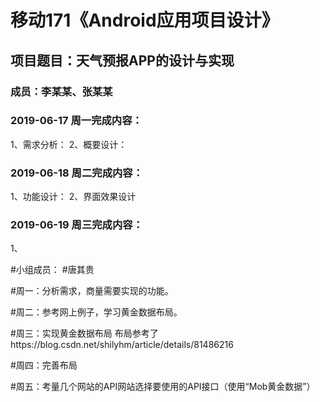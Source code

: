# 移动171《Android应用项目设计》
## 项目题目：天气预报APP的设计与实现
### 成员：李某某、张某某

### 2019-06-17 周一完成内容：
1、需求分析：
2、概要设计：


### 2019-06-18 周二完成内容：
1、功能设计：
2、界面效果设计


### 2019-06-19 周三完成内容：
1、


#小组成员：
#唐其贵

#周一：分析需求，商量需要实现的功能。

#周二：参考网上例子，学习黄金数据布局。

#周三：实现黄金数据布局 布局参考了https://blog.csdn.net/shilyhm/article/details/81486216

#周四：完善布局

#周五：考量几个网站的API网站选择要使用的API接口（使用“Mob黄金数据”）
